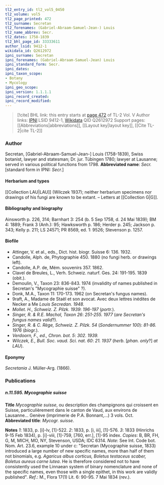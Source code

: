 ```yaml
---
tl2_entry_id: tl2_vol5_0450
tl2_volume: vol5
tl2_page_printed: 472
tl2_surname: Secretan
tl2_forenames: (Gabriel-Abraam-Samuel-Jean-) Louis
tl2_name_abbrev: Secr.
tl2_dates: 1758-1839
tl2_bhl_page_id: 33333611
author_lsid: 9412-1
wikidata_id: Q2612972
ipni_surname: Secretan
ipni_forenames: (Gabriel-Abraam-Samuel-Jean) Louis
ipni_standard_form: Secr.
ipni_dates: 
ipni_taxon_scope: 
- Botany
- Mycology
ipni_geo_scope: 
ipni_version: 1.1.1.1
ipni_record_created: 
ipni_record_modified:
---
```


> [!cite] BHL link: this entry starts at [page 472](https://www.biodiversitylibrary.org/page/33333611) of TL-2 Vol. V
> Author links: [IPNI](https://www.ipni.org/a/9412-1) LSID 9412-1, [Wikidata](https://www.wikidata.org/wiki/Q2612972) QID Q2612972
> Support pages: [[Abbreviations|abbreviations]], [[Layout key|layout key]], [[Cite TL-2|cite TL-2]]

### Author

Secretan, \[Gabriel-Abraam-Samuel-Jean-\] Louis (1758-1839), Swiss botanist, lawyer and statesman; Dr. jur. Tübingen 1780; lawyer at Lausanne; served in various political functions from 1798. 
**Abbreviated name**: *Secr.* \[standard form in IPNI: *Secr.*\]

#### Herbarium and types

[[Collection LAU|LAU]] (Wilczek 1937); neither herbarium specimens nor drawings of his fungi are known to be extant. – Letters at [[Collection G|G]].

#### Bibliography and biography

Ainsworth p. 226, 314; Barnhart 3: 254 (b. 5 Sep 1758, d. 24 Mai 1839); BM 4: 1889; Frank 3 (Anh.): 95; Hawksworth p. 186; Herder p. 245; Jackson p. 343; Kelly p. 211; LS 24571; PR 8569, ed. 1: 9526; Stevenson p. 1257.

#### Biofile

- Attinger, V. et al., eds., Dict. hist. biogr. Suisse 6: 136. 1932.
- Candolle, Alph. de, Phytographie 450. 1880 (no fungi herb. or drawings left).
- Candolle, A.P. de, Mém. souvenirs 357. 1862.
- Clavel de Breules, L., Verh. Schweiz. naturf. Ges. 24: 191-195. 1839 (obit.).
- Demoulin, V., Taxon 23: 836-843. 1974 (invalidity of names published in Secretan's "Mycographie suisse" ?).
- Donk, M.A., Taxon 11: 170-173. 1962 (on Secretan's fungus names).
- 9raft, A., Madame de Staël et son avocat. Avec deux lettres inédites de Necker a Me *Louis Secredan. 1948.*
- *Mollet. H., Schweiz. Z. Pilzk. 1939*: *196-197* (*portr.*).
- *Singer, R. & R.E. Machol, Taxon 26*: *251-255. 1977* (*are Secretan's fungus names valid*?).
- *Singer, R. & C. Rège, Schweiz. Z. Pilzk. 54* (*Sondernummer 100*): *81-86. 1976* (*biogr.*).
- *Verdoorn, F., ed., Chron. bot. 5*: *302. 1939.*
- *Wilczek, E., Bull. Soc. vaud. Sci. nat. 60*: *21. 1937* (*herb*. \[*phan. only*?\] *at LAU*).

#### Eponymy

*Secretania* J. Müller-Arg. (1866).

### Publications

##### n.11.595. Mycographie suisse

**Title**
*Mycographie suisse*, ou description des champignons qui croissent en Suisse, particulièrement dans le canton de Vaud, aux environs de Lausanne... Genève (imprimerie de P.A. Bonnant,...) 3 vols. Oct.
**Abbreviated title**: *Mycogr. suisse*.

**Notes**
*1*: 1833, p. \[i\]-lv, \[1\]-522.
*2*: 1833, p. \[i, iii\], \[1\]-576.
*3*: 1833 (Hinrichs 9-15 Feb 1834), p. \[i\]-viii, \[1\]-759, \[760, err.\], \[1\]-95 index.
*Copies*: B, BR, FH, G, M, MICH, MO, NY, Stevenson, USDA; IDC 6314.
*Note*: See Int. Code bot. Nom. Art. 23.6, example 10 under c: "Secretan (Mycographie suisse, 1833) introduced a large number of new specific names, more than half of them not binomials, e.g. *Agaricus albus corticus, Boletus testaceus scaber, Boletus aureus carne lutea*. He is therefore considered not to have consistently used the Linnaean system of binary nomenclature and none of the specific names, even those with a single epithet, in this work are validly published".
*Ref*.: M., Flora 17(1) Lit. 6: 90-95. 7 Mai 1834 (rev.).

